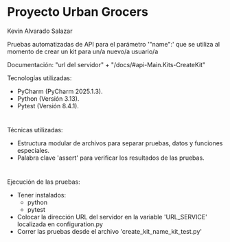# Proyecto Urban Grocers
Kevin Alvarado Salazar 

Pruebas automatizadas de API para el parámetro '"name":' que se utiliza al momento de crear un kit para un/a nuevo/a usuario/a 

Documentación: "url del servidor" + "/docs/#api-Main.Kits-CreateKit"

Tecnologías utilizadas:
- PyCharm (PyCharm 2025.1.3).
- Python (Versión 3.13).
- Pytest (Versión 8.4.1).
#
Técnicas utilizadas:
- Estructura modular de archivos para separar pruebas, datos y funciones especiales.
- Palabra clave 'assert' para verificar los resultados de las pruebas.
#
Ejecución de las pruebas:
- Tener instalados:
    - python
    - pytest
- Colocar la dirección URL del servidor en la variable 'URL_SERVICE' localizada en configuration.py
- Correr las pruebas desde el archivo 'create_kit_name_kit_test.py'
